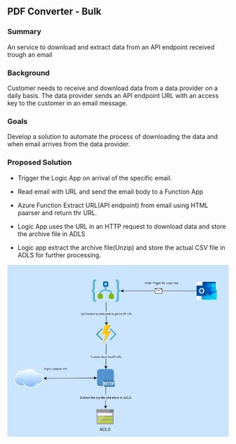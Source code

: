 



## PDF Converter - Bulk


### Summary

An service to download and extract data from an API endpoint received trough an email 

### Background

Customer needs to receive and download data from a  data provider on a daily basis.  The data provider sends an API endpoint URL with an access key to the customer in an email message.  

### Goals

Develop a solution to automate the process of downloading the data and when email arrives from the data provider.

### Proposed Solution

 - Trigger the Logic App on arrival of the specific email.
 
 - Read email with URL and send the email body to a Function App
 
 - Azure Function Extract URL(API endpoint) from email using
   HTML paarser and return thr URL.
   
 - Logic App  uses the URL in an HTTP request to download data and store the
   archive file in ADLS
   
 - Logic app extract the archive file(Unzip) and store the actual CSV file in ADLS
   for further processing.

![Screenshot](downloadfromemail.jpg)
